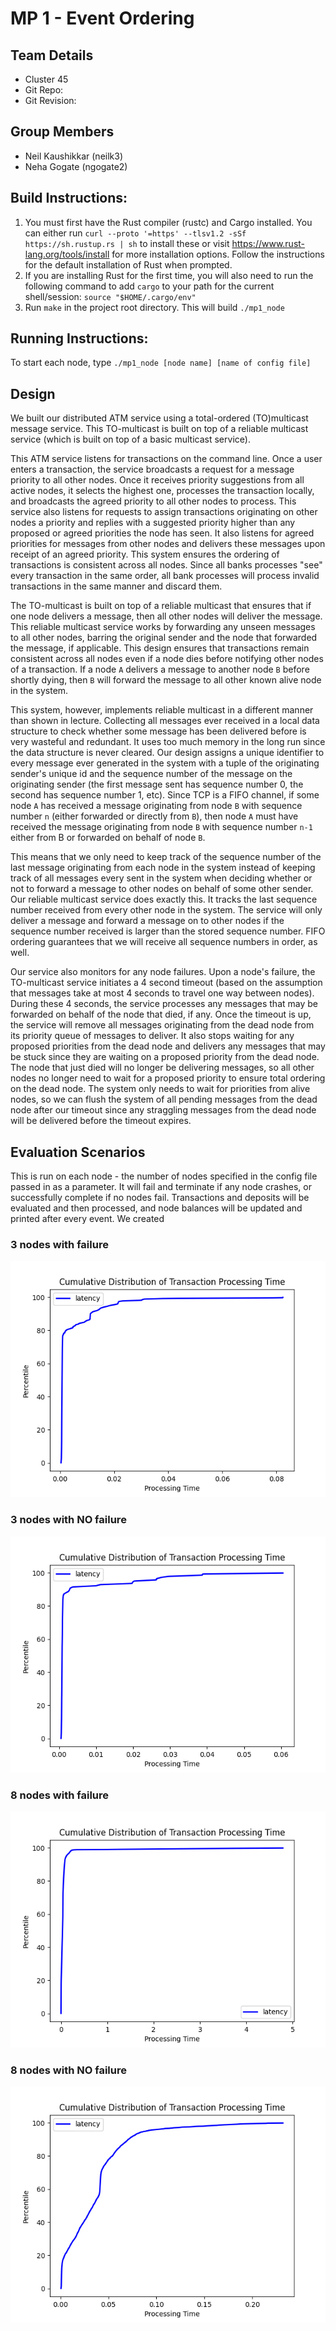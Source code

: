 # MP 1 - Event Ordering

## Team Details
* Cluster 45
* Git Repo:
* Git Revision:

## Group Members
* Neil Kaushikkar (neilk3)
* Neha Gogate (ngogate2)

## Build Instructions:

1. You must first have the Rust compiler (rustc) and Cargo installed. You can either run `curl --proto '=https' --tlsv1.2 -sSf https://sh.rustup.rs | sh` to install these or visit https://www.rust-lang.org/tools/install for more installation options. Follow the instructions for the default installation of Rust when prompted.
2. If you are installing Rust for the first time, you will also need to run the following command to add `cargo` to your path for the current shell/session: `source "$HOME/.cargo/env"`
3. Run `make` in the project root directory. This will build `./mp1_node`


## Running Instructions:
To start each node, type `./mp1_node [node name] [name of config file]` 

## Design

We built our distributed ATM service using a total-ordered (TO)multicast message service. This TO-multicast is built on top of a reliable multicast service (which is built on top of a basic multicast service). 

This ATM service listens for transactions on the command line. Once a user enters a transaction, the service broadcasts a request for a message priority to all other nodes. Once it receives priority suggestions from all active nodes, it selects the highest one, processes the transaction locally, and broadcasts the agreed priority to all other nodes to process. This service also listens for requests to assign transactions originating on other nodes a priority and replies with a suggested priority higher than any proposed or agreed priorities the node has seen. It also listens for agreed priorities for messages from other nodes and delivers these messages upon receipt of an agreed priority. This system ensures the ordering of transactions is consistent across all nodes. Since all banks processes "see" every transaction in the same order, all bank processes will process invalid transactions in the same manner and discard them. 

The TO-multicast is built on top of a reliable multicast that ensures that if one node delivers a message, then all other nodes will deliver the message. This reliable multicast service works by forwarding any unseen messages to all other nodes, barring the original sender and the node that forwarded the message, if applicable. This design ensures that transactions remain consistent across all nodes even if a node dies before notifying other nodes of a transaction. If a node `A` delivers a message to another node `B` before shortly dying, then `B` will forward the message to all other known alive node in the system. 

This system, however, implements reliable multicast in a different manner than shown in lecture. Collecting all messages ever received in a local data structure to check whether some message has been delivered before is very wasteful and redundant. It uses too much memory in the long run since the data structure is never cleared. Our design assigns a unique identifier to every message ever generated in the system with a tuple of the originating sender's unique id and the sequence number of the message on the originating sender (the first message sent has sequence number 0, the second has sequence number 1, etc). Since TCP is a FIFO channel, if some node `A` has received a message originating from node `B` with sequence number `n` (either forwarded or directly from `B`), then node `A` must have received the message originating from node `B` with sequence number `n-1` either from B or forwarded on behalf of node `B`. 

This means that we only need to keep track of the sequence number of the last message originating from each node in the system instead of keeping track of all messages every sent in the system when deciding whether or not to forward a message to other nodes on behalf of some other sender. Our reliable multicast service does exactly this. It tracks the last sequence number received from every other node in the system. The service will only deliver a message and forward a message on to other nodes if the sequence number received is larger than the stored sequence number. FIFO ordering guarantees that we will receive all sequence numbers in order, as well. 

Our service also monitors for any node failures. Upon a node's failure, the TO-multicast service initiates a 4 second timeout (based on the assumption that messages take at most 4 seconds to travel one way between nodes). During these 4 seconds, the service processes any messages that may be forwarded on behalf of the node that died, if any. Once the timeout is up, the service will remove all messages originating from the dead node from its priority queue of messages to deliver. It also stops waiting for any proposed priorities from the dead node and delivers any messages that may be stuck since they are waiting on a proposed priority from the dead node. The node that just died will no longer be delivering messages, so all other nodes no longer need to wait for a proposed priority to ensure total ordering on the dead node. The system only needs to wait for priorities from alive nodes, so we can flush the system of all pending messages from the dead node after our timeout since any straggling messages from the dead node will be delivered before the timeout expires.

## Evaluation Scenarios
This is run on each node - the number of nodes specified in the config file passed in as a parameter. It will fail and terminate if any node crashes, or successfully complete if no nodes fail. Transactions and deposits will be evaluated and then processed, and node balances will be updated and printed after every event. We created 

### 3 nodes with failure
![](metrics/3-nodes-fail/cdf.png)

### 3 nodes with NO failure
![](metrics/3-nodes-no-fail/cdf.png)

### 8 nodes with failure
![](metrics/8-nodes-fail/cdf.png)

### 8 nodes with NO failure
![](metrics/8-nodes-no-fail/cdf.png)
